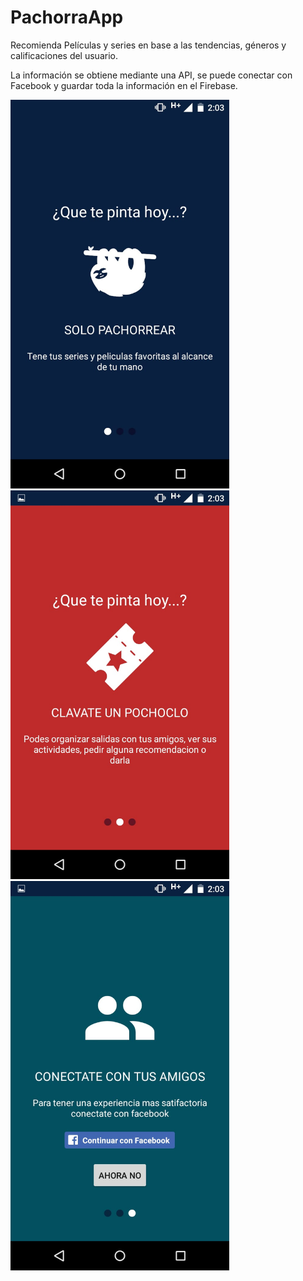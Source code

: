 # PachorraApp

Recomienda Películas y series en base a las tendencias, géneros y calificaciones del usuario.

La información se obtiene mediante una API, se puede conectar con Facebook y guardar toda la información en el Firebase.

<img src="on-boarding-1.jpg?raw=true" alt="Pachorear" width="350"/> 
<img src="on-boarding-2.jpg?raw=true" alt="Pochoclo" width="350"/> 
<img src="on-boarding-3.jpg?raw=true" alt="Conectate" width="350"/> 
